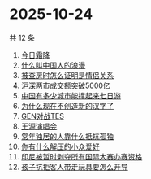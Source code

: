 # 2025-10-24

共 12 条

<!-- BEGIN -->
<!-- 最后更新时间 Fri Oct 24 2025 11:35:15 GMT+0800 (China Standard Time) -->

1. [今日霜降](https://www.zhihu.com/search?q=今日霜降)
1. [什么叫中国人的浪漫](https://www.zhihu.com/search?q=什么叫中国人的浪漫)
1. [被查房时怎么证明是情侣关系](https://www.zhihu.com/search?q=被查房时怎么证明是情侣关系)
1. [沪深两市成交额突破5000亿](https://www.zhihu.com/search?q=沪深两市成交额突破5000亿)
1. [中国有多少城市能撑起来七日游](https://www.zhihu.com/search?q=中国有多少城市能撑起来七日游)
1. [为什么现在不创造新的汉字了](https://www.zhihu.com/search?q=为什么现在不创造新的汉字了)
1. [GEN对战TES](https://www.zhihu.com/search?q=GEN对战TES)
1. [王源演唱会](https://www.zhihu.com/search?q=王源演唱会)
1. [常年独居的人靠什么抵抗孤独](https://www.zhihu.com/search?q=常年独居的人靠什么抵抗孤独)
1. [你有什么解压的小众爱好](https://www.zhihu.com/search?q=你有什么解压的小众爱好)
1. [印尼被暂时剥夺所有国际大赛办赛资格](https://www.zhihu.com/search?q=印尼被暂时剥夺所有国际大赛办赛资格)
1. [孩子抗拒客人带走玩具要怎么开导](https://www.zhihu.com/search?q=孩子抗拒客人带走玩具要怎么开导)

<!-- END -->
